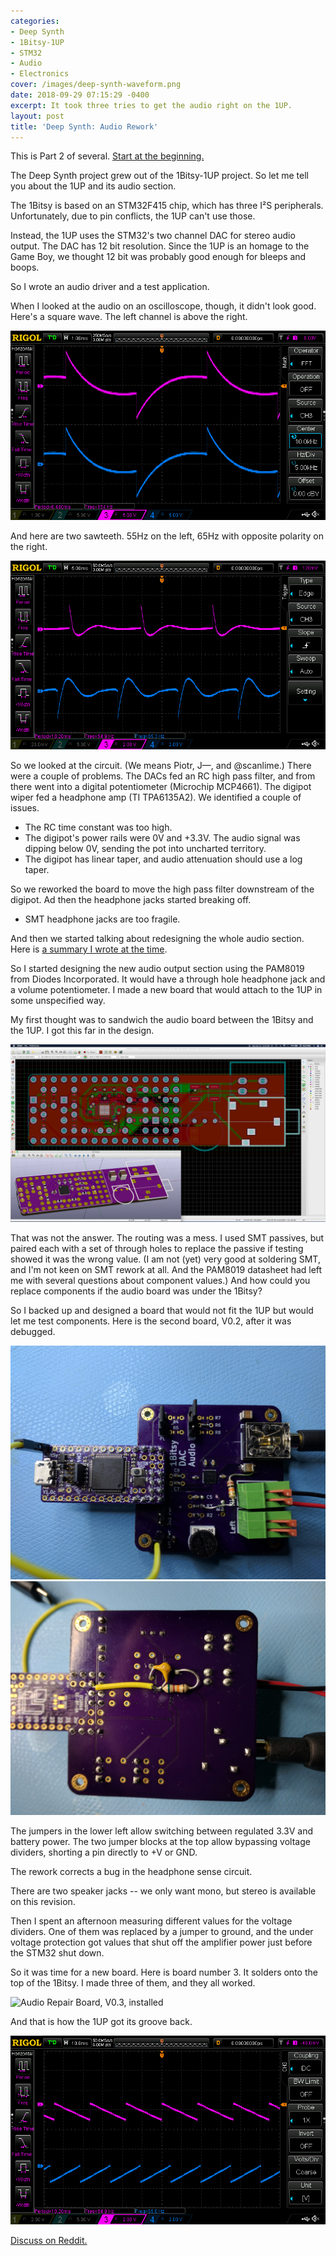 ```yaml
---
categories:
- Deep Synth
- 1Bitsy-1UP
- STM32
- Audio
- Electronics
cover: /images/deep-synth-waveform.png
date: 2018-09-29 07:15:29 -0400
excerpt: It took three tries to get the audio right on the 1UP.
layout: post
title: 'Deep Synth: Audio Rework'
---
```

This is Part 2 of several.  [Start at the beginning.](/2018/09/27/deep-synth-introduction)

The Deep Synth project grew out of the 1Bitsy-1UP project.  So
let me tell you about the 1UP and its audio section.

The 1Bitsy is based on an STM32F415 chip, which has three I²S
peripherals.  Unfortunately, due to pin conflicts, the 1UP can't
use those.

Instead, the 1UP uses the STM32's two channel DAC for stereo audio
output.  The DAC has 12 bit resolution.  Since the 1UP is an homage
to the Game Boy, we thought 12 bit was probably good enough for bleeps
and boops.

So I wrote an audio driver and a test application.

When I looked at the audio on an oscilloscope, though, it didn't look
good.  Here's a square wave.  The left channel is above the right.

![Square wave, 154Hz](/images/deep-synth/badsquare.png)

And here are two sawteeth.  55Hz on the left, 65Hz with opposite
polarity on the right.

![Saw waves, 55 and 65Hz](/images/deep-synth/badsaws.png)

So we looked at the circuit.  (We means Piotr, J—, and @scanlime.)
There were a couple of problems.  The DACs fed an RC high pass filter,
and from there went into a digital potentiometer (Microchip MCP4661).
The digipot wiper fed a headphone amp (TI TPA6135A2).  We identified
a couple of issues.

 * The RC time constant was too high.
 * The digipot's power rails were 0V and +3.3V.  The audio signal
   was dipping below 0V, sending the pot into uncharted territory.
 * The digipot has linear taper, and audio attenuation should use
   a log taper.

So we reworked the board to move the high pass filter downstream of
the digipot.  Ad then the headphone jacks started breaking off.

 * SMT headphone jacks are too fragile.

And then we started talking about redesigning the whole audio section.
Here is
[a summary I wrote at the time](https://github.com/kbob/1up-audio-repair/blob/master/NOTES.md).

So I started designing the new audio output section using the PAM8019
from Diodes Incorporated.  It would have a through hole headphone jack
and a volume potentiometer.  I made a new board that would attach to
the 1UP in some unspecified way.

My first thought was to sandwich the audio board between the 1Bitsy
and the 1UP.  I got this far in the design.

![First audio board layout](/images/deep-synth/board-v01-top.png)

That was not the answer.  The routing was a mess.  I used SMT
passives, but paired each with a set of through holes to replace
the passive if testing showed it was the wrong value.  (I am
not (yet) very good at soldering SMT, and I'm not keen on SMT
rework at all.  And the PAM8019 datasheet had left me with several
questions about component values.)  And how could you replace
components if the audio board was under the 1Bitsy?

So I backed up and designed a board that would not fit the 1UP but
would let me test components.  Here is the second board, V0.2, after
it was debugged.

![Audio Repair Board, V0.2, top view](/images/deep-synth/board-v02-top.jpg)
![Audio Repair Board, V0.2, bottom view](/images/deep-synth/board-v02-bottom.jpg)

The jumpers in the lower left allow switching between regulated 3.3V
and battery power.  The two jumper blocks at the top allow bypassing
voltage dividers, shorting a pin directly to +V or GND.

The rework corrects a bug in the headphone sense circuit.

There are two speaker jacks -- we only want mono, but stereo
is available on this revision.

Then I spent an afternoon measuring different values for the voltage
dividers.  One of them was replaced by a jumper to ground, and the
under voltage protection got values that shut off the amplifier power
just before the STM32 shut down.

So it was time for a new board.  Here is board number 3.  It solders
onto the top of the 1Bitsy.  I made three of them, and they all worked.

![Audio Repair Board, V0.3, installed](/images/deep-synth/board-v03-inplace.jpg)

And that is how the 1UP got its groove back.

![Saw waves, 55 and 65Hz](/images/deep-synth/goodsaws.png)

[Discuss on Reddit.](https://www.reddit.com/r/synthdiy/comments/9k6biu/i_wrote_about_making_audio_work_on_the_deep_synth/?st=jmowbx2e&sh=8d2c1cc9)
